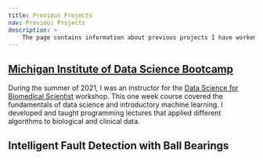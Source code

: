 ```yaml
---
title: Previous Projects
nav: Previous Projects
description: >
    The page contains information about previous projects I have worked on
---
```


## [Michigan Institute of Data Science Bootcamp](https://jpickard1.github.io/content/previous_projects/MIDAS.html)

During the summer of 2021, I was an instructor for the [Data Science for Biomedical Scientist](https://midas.umich.edu/data-science-for-biomedical-scientists/) workshop. This one week course covered the fundamentals of data science and introductory machine learning. I developed and taught programming lectures that applied different algorithms to biological and clinical data.

## Intelligent Fault Detection with Ball Bearings
